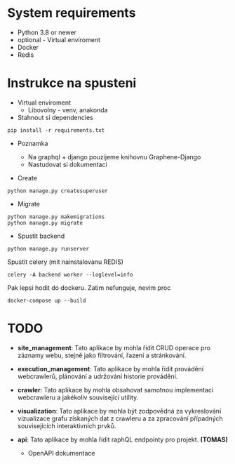# System requirements
- Python 3.8 or newer
- optional - Virtual enviroment
- Docker
- Redis
  

# Instrukce na spusteni
- Virtual enviroment
    - Libovolny - venv, anakonda
- Stahnout si dependencies
```commandline
pip install -r requirements.txt
```
- Poznamka
  - Na graphql + django pouzijeme knihovnu Graphene-Django 
  - Nastudovat si dokumentaci
  
- Create
  
```commandline
python manage.py createsuperuser
```

- Migrate
```commandline
python manage.py makemigrations
python manage.py migrate
```
  
- Spustit backend
```commandline
python manage.py runserver
```

Spustit celery (mit nainstalovanu REDIS)
```commandline
celery -A backend worker --loglevel=info
```


Pak lepsi hodit do dockeru. 
Zatim nefunguje, nevim proc
```commandline
docker-compose up --build
```
  
# TODO
- **site_management**: Tato aplikace by mohla řídit CRUD operace pro záznamy webu, stejně jako filtrování, 
  řazení a stránkování.

- **execution_management**: Tato aplikace by mohla řídit provádění webcrawlerů, plánování a udržování historie 
  provádění.

- **crawler**: Tato aplikace by mohla obsahovat samotnou implementaci webcrawleru a jakékoliv související 
  utility.

- **visualization**: Tato aplikace by mohla být zodpovědná za vykreslování vizualizace grafu získaných dat z 
  crawleru a za zpracování případných souvisejících interaktivních prvků.

- **api**: Tato aplikace by mohla řídit raphQL endpointy pro projekt. **(TOMAS)**
  - OpenAPI dokumentace